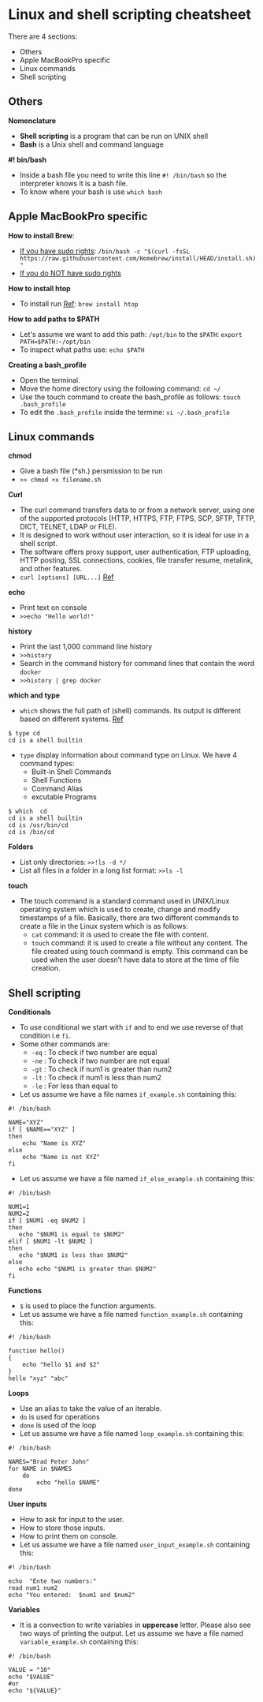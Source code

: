 # Linux and shell scripting cheatsheet
There are 4 sections:
  - Others
  - Apple MacBookPro specific
  - Linux commands
  - Shell scripting

## Others
**Nomenclature**
- **Shell scripting** is a program that can be run on UNIX shell
- **Bash** is a Unix shell and command language

**#! bin/bash**
- Inside a bash file you need to write this line `#! /bin/bash` so the interpreter knows it is a bash file. 
- To know where your bash is use `which bash` 

## Apple MacBookPro specific

**How to install Brew**:
- [If you have sudo rights](https://brew.sh/): `/bin/bash -c "$(curl -fsSL https://raw.githubusercontent.com/Homebrew/install/HEAD/install.sh)"`
- [If you do NOT have sudo rights](https://superuser.com/questions/619498/can-i-install-homebrew-without-sudo-privileges)

**How to install htop**
- To install run [Ref](https://www.cyberciti.biz/faq/install-htop-on-macos-unix-desktop-running-macbook-pro/): `brew install htop`

**How to add paths to $PATH**
- Let's assume we want to add this path: `/opt/bin` to the `$PATH`: `export PATH=$PATH:~/opt/bin`
- To inspect what paths use: `echo $PATH`

**Creating a bash_profile**
- Open the terminal.
- Move the home directory using the following command: `cd ~/`
- Use the touch command to create the bash_profile as follows: `touch .bash_profile`
- To edit the `.bash_profile` inside the termine: `vi ~/.bash_profile`

## Linux commands

**chmod**
- Give a bash file (*sh.) persmission to be run 
- `>> chmod +x filename.sh`

**Curl**
- The curl command transfers data to or from a network server, using one of the supported protocols (HTTP, HTTPS, FTP, FTPS, SCP, SFTP, TFTP, DICT, TELNET, LDAP or FILE). 
- It is designed to work without user interaction, so it is ideal for use in a shell script. 
- The software offers proxy support, user authentication, FTP uploading, HTTP posting, SSL connections, cookies, file transfer resume, metalink, and other features. 
- `curl [options] [URL...]`
[Ref](https://www.computerhope.com/unix/curl.htm) 

**echo**
- Print text on console
- `>>echo "Hello world!"`

**history**
- Print the last 1,000 command line history 
- `>>history`
- Search in the command history for command lines that contain the word `docker` 
- `>>history | grep docker`

**which and type**
- `which` shows the full path of (shell) commands. Its output is different based on different systems. [Ref](https://unix.stackexchange.com/questions/476951/what-differences-between-type-cd-and-which-cd-commands-in-linux/476955)
```
$ type cd
cd is a shell builtin
```
- `type` display information about command type on Linux. We have 4 command types:
  - Built-in Shell Commands
  - Shell Functions
  - Command Alias
  - excutable Programs 
```
$ which  cd
cd is a shell builtin
cd is /usr/bin/cd
cd is /bin/cd
```

**Folders**
- List only directories: `>>!ls -d */`
- List all files in a folder in a long list format: `>>ls -l`

**touch**
- The touch command is a standard command used in UNIX/Linux operating system which is used to create, change and modify timestamps of a file. Basically, there are two different commands to create a file in the Linux system which is as follows:
  - `cat` command: it is used to create the file with content.
  - `touch` command: it is used to create a file without any content. The file created using touch command is empty. This command can be used when the user doesn’t have data to store at the time of file creation.

## Shell scripting
**Conditionals**
- To use conditional we start with `if` and to end we use reverse of that condition i.e `fi`. 
- Some other commands are: 
  - `-eq` : To check if two number are equal 
  - `-ne` : To check if two number are not equal 
  - `-gt` : To check if num1 is greater than num2 
  - `-lt` : To check if num1 is less than num2 
  - `-le` : For less than equal to 
 - Let us assume we have a file names `if_example.sh` containing this:
```
#! /bin/bash

NAME="XYZ"
if [ $NAME=="XYZ" ]
then
    echo "Name is XYZ"
else
    echo "Name is not XYZ"
fi
```
 - Let us assume we have a file named `if_else_example.sh` containing this:
 ```
#! /bin/bash

NUM1=1
NUM2=2
if [ $NUM1 -eq $NUM2 ]
then
    echo "$NUM1 is equal to $NUM2"
elif [ $NUM1 -lt $NUM2 ]
then
    echo "$NUM1 is less than $NUM2"
else
    echo echo "$NUM1 is greater than $NUM2"
fi
```

**Functions**
- `$` is used to place the function arguments. 
- Let us assume we have a file named `function_example.sh` containing this:
```
#! /bin/bash

function hello()
{
    echo "hello $1 and $2"
}
hello "xyz" "abc"
```

**Loops**
- Use an alias to take the value of an iterable. 
- `do` is used for operations 
- `done` is used of the loop 
- Let us assume we have a file named `loop_example.sh` containing this:
```
#! /bin/bash

NAMES="Brad Peter John"
for NAME in $NAMES
    do
        echo "hello $NAME"
done
```

**User inputs**
- How to ask for input to the user.
- How to store those inputs. 
- How to print them on console. 
- Let us assume we have a file named `user_input_example.sh` containing this:
```
#! /bin/bash

echo  "Ente two numbers:"
read num1 num2
echo "You entered:  $num1 and $num2"
```

**Variables**
- It is a convection to write variables in **uppercase** letter. Please also see two ways of printing the output. Let us assume we have a file named `variable_example.sh` containing this:
```
#! /bin/bash

VALUE = "10"
echo "$VALUE"
#or
echo "${VALUE}"
```
